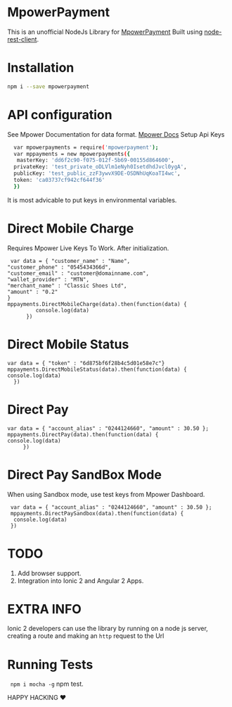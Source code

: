 # MpowerPayment
This is an unofficial NodeJs Library for [MpowerPayment](http://www.mpowerpayments.com) 
Built using [node-rest-client](https://github.com/aacerox/node-rest-client).
# Installation
```sh
npm i --save mpowerpayment
```
# API configuration
  See Mpower Documentation for data format. [Mpower Docs](http://www.mpowerpayments.com/developers/http) 
Setup Api Keys
```sh
  var mpowerpayments = require('mpowerpayment');
  var mppayments = new mpowerpayments({
   masterKey: 'dd6f2c90-f075-012f-5b69-00155d864600',
  privateKey: 'test_private_oDLVlm1eNyh0IsetdhdJvcl0ygA',
  publicKey: 'test_public_zzF3ywvX9DE-OSDNhUqKoaTI4wc',
  token: 'ca03737cf942cf644f36'
  })
  ```
 It is most advicable to put keys in environmental variables.
 # Direct Mobile Charge
 Requires Mpower Live Keys To Work.
  After initialization.
  ```
   var data = { "customer_name" : "Name",
 "customer_phone" : "0545434366d", 
 "customer_email" : "customer@domainname.com", 
 "wallet_provider" : "MTN", 
 "merchant_name" : "Classic Shoes Ltd",
  "amount" : "0.2"
 }  
 mppayments.DirectMobileCharge(data).then(function(data) {
           console.log(data)
        })
 ```
  # Direct Mobile Status
   ```
 var data = { "token" : "6d875bf6f28b4c5d01e58e7c"} 
 mppayments.DirectMobileStatus(data).then(function(data) {
  console.log(data)
     })
 ```
 # Direct Pay
```
var data = { "account_alias" : "0244124660", "amount" : 30.50 };
mppayments.DirectPay(data).then(function(data) {
console.log(data)
     })
 ```
 # Direct Pay SandBox Mode
 When using Sandbox mode, use test keys from Mpower Dashboard.
```
 var data = { "account_alias" : "0244124660", "amount" : 30.50 };
 mppayments.DirectPaySandbox(data).then(function(data) {
  console.log(data)
 })
```
 # TODO
 1. Add browser support.
 2. Integration  into Ionic 2 and Angular 2 Apps.

# EXTRA INFO
Ionic 2 developers can use the library by running on a node js server, creating a route and making an  ```http``` request to the Url
# Running Tests
``` npm i mocha -g```
npm test.

HAPPY HACKING ❤ 
